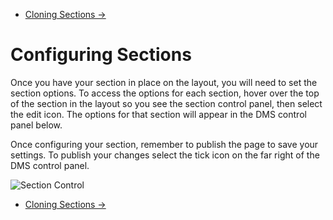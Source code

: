 <div class="row-fluid">
	<div class="span12">
		<ul class="pager">
  			<li class="pull-right"><a href="http://docs.pagelines.com/configure/cloning-sections">Cloning Sections &rarr;</a></li>
		</ul>
	</div>
</div>

# Configuring Sections #

Once you have your section in place on the layout, you will need to set the section options. To access the options for each section, hover over the top of the section in the layout so you see the section control panel, then select the edit icon. The options for that section will appear in the DMS control panel below. 

Once configuring your section, remember to publish the page to save your settings. To publish your changes select the tick icon on the far right of the DMS control panel. 

![Section Control](https://raw.github.com/pagelines/Docs/master/gh-pages-template/public/img/section-control.png "Section Control")


<div class="row-fluid">
	<div class="span12">
		<ul class="pager">
  			<li class="pull-right"><a href="http://docs.pagelines.com/configure/cloning-sections">Cloning Sections &rarr;</a></li>
		</ul>
	</div>
</div>